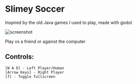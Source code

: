 # Slimey Soccer
Inspired by the old Java games I used to play, made with godot

![screenshot](https://s3.eu-west-2.amazonaws.com/hectorbennett-slimey-soccer/screenshots/slimey-soccer-screenshot.png)

Play vs a friend or against the computer

## Controls:

    [W A D] - Left Player/Human
    [Arrow Keys] - Right Player
    [f] - Toggle fullscreen
